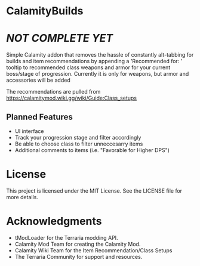 # CalamityBuilds

# *NOT COMPLETE YET*
Simple Calamity addon that removes the hassle of constantly alt-tabbing for builds and item recommendations by appending a 'Recommended for: ' tooltip to recommended class weapons and armor for your current boss/stage of progression. Currently it is only for weapons, but armor and accessories will be added

The recommendations are pulled from https://calamitymod.wiki.gg/wiki/Guide:Class_setups




## Planned Features

- UI interface
- Track your progression stage and filter accordingly
- Be able to choose class to filter unneccesarry items
- Additional comments to items (i.e. "Favorable for Higher DPS")


# License
This project is licensed under the MIT License. See the LICENSE file for more details.


# Acknowledgments
- tModLoader for the Terraria modding API.
- Calamity Mod Team for creating the Calamity Mod.
- Calamity Wiki Team for the Item Recommendation/Class Setups
- The Terraria Community for support and resources.
